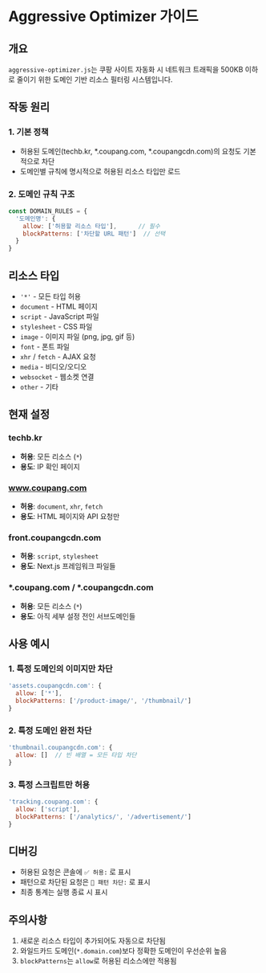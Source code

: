 # Aggressive Optimizer 가이드

## 개요
`aggressive-optimizer.js`는 쿠팡 사이트 자동화 시 네트워크 트래픽을 500KB 이하로 줄이기 위한 도메인 기반 리소스 필터링 시스템입니다.

## 작동 원리

### 1. 기본 정책
- 허용된 도메인(techb.kr, *.coupang.com, *.coupangcdn.com)의 요청도 기본적으로 차단
- 도메인별 규칙에 명시적으로 허용된 리소스 타입만 로드

### 2. 도메인 규칙 구조

```javascript
const DOMAIN_RULES = {
  '도메인명': {
    allow: ['허용할 리소스 타입'],      // 필수
    blockPatterns: ['차단할 URL 패턴']  // 선택
  }
}
```

## 리소스 타입

- `'*'` - 모든 타입 허용
- `document` - HTML 페이지
- `script` - JavaScript 파일
- `stylesheet` - CSS 파일
- `image` - 이미지 파일 (png, jpg, gif 등)
- `font` - 폰트 파일
- `xhr` / `fetch` - AJAX 요청
- `media` - 비디오/오디오
- `websocket` - 웹소켓 연결
- `other` - 기타

## 현재 설정

### techb.kr
- **허용**: 모든 리소스 (`*`)
- **용도**: IP 확인 페이지

### www.coupang.com
- **허용**: `document`, `xhr`, `fetch`
- **용도**: HTML 페이지와 API 요청만

### front.coupangcdn.com
- **허용**: `script`, `stylesheet`
- **용도**: Next.js 프레임워크 파일들

### *.coupang.com / *.coupangcdn.com
- **허용**: 모든 리소스 (`*`)
- **용도**: 아직 세부 설정 전인 서브도메인들

## 사용 예시

### 1. 특정 도메인의 이미지만 차단
```javascript
'assets.coupangcdn.com': {
  allow: ['*'],
  blockPatterns: ['/product-image/', '/thumbnail/']
}
```

### 2. 특정 도메인 완전 차단
```javascript
'thumbnail.coupangcdn.com': {
  allow: []  // 빈 배열 = 모든 타입 차단
}
```

### 3. 특정 스크립트만 허용
```javascript
'tracking.coupang.com': {
  allow: ['script'],
  blockPatterns: ['/analytics/', '/advertisement/']
}
```

## 디버깅

- 허용된 요청은 콘솔에 `✅ 허용:` 로 표시
- 패턴으로 차단된 요청은 `🚫 패턴 차단:` 로 표시
- 최종 통계는 실행 종료 시 표시

## 주의사항

1. 새로운 리소스 타입이 추가되어도 자동으로 차단됨
2. 와일드카드 도메인(`*.domain.com`)보다 정확한 도메인이 우선순위 높음
3. `blockPatterns`는 `allow`로 허용된 리소스에만 적용됨